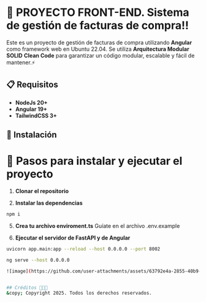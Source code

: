 # 🚀 PROYECTO FRONT-END. Sistema de gestión de facturas de compra!!

Este es un proyecto de gestión de facturas de compra utilizando **Angular** como framework web en Ubuntu 22.04. Se utiliza **Arquitectura Modular** **SOLID** **Clean Code** para garantizar un código modular, escalable y fácil de mantener.⚡️

## 📋 Requisitos

- **NodeJs 20+**
- **Angular 19+**
- **TailwindCSS 3+**

## 🔧 Instalación
# 📖 Pasos para instalar y ejecutar el proyecto

1. **Clonar el repositorio**

2. **Instalar las dependencias**
```bash
npm i
```

5. **Crea tu archivo enviroment.ts**
Guíate en el archivo .env.example

6. **Ejecutar el servidor de FastAPI y de Angular**
```bash
uvicorn app.main:app --reload --host 0.0.0.0 --port 8002
```
```bash
ng serve --host 0.0.0.0 

![image](https://github.com/user-attachments/assets/63792e4a-2855-40b9-beff-70537f73bc6a)


## Créditos 👨🏻‍💻
&copy; Copyright 2025. Todos los derechos reservados.
